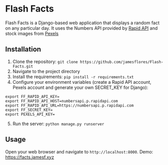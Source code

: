# Flash Facts

Flash Facts is a Django-based web application that displays a random fact on any particular day. 
It uses the Numbers API provided by [Rapid API](https://rapidapi.com/divad12/api/numbers-1/) and stock images from [Pexels](https://pexels.com)


## Installation

1. Clone the repository: `git clone https://github.com/jamesflores/Flash-Facts.git`
2. Navigate to the project directory
3. Install the requirements: `pip install -r requirements.txt`
4. Configure your environment variables (create a Rapid API account, Pexels account and generate your own SECRET_KEY for Django):
```
export FF_RAPID_API_KEY=
export FF_RAPID_API_HOST=numbersapi.p.rapidapi.com
export FF_RAPID_API_URL=https://numbersapi.p.rapidapi.com
export FF_SECRET_KEY=
export PEXELS_API_KEY=
```
5. Run the server: `python manage.py runserver`

## Usage

Open your web browser and navigate to `http://localhost:8000`.
Demo: https://facts.jamesf.xyz
